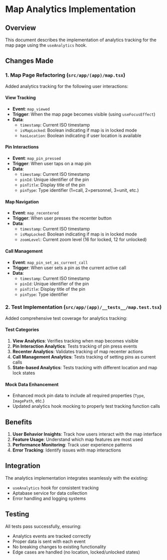 # Map Analytics Implementation

## Overview
This document describes the implementation of analytics tracking for the map page using the `useAnalytics` hook.

## Changes Made

### 1. Map Page Refactoring (`src/app/(app)/map.tsx`)

Added analytics tracking for the following user interactions:

#### View Tracking
- **Event**: `map_viewed`
- **Trigger**: When the map page becomes visible (using `useFocusEffect`)
- **Data**: 
  - `timestamp`: Current ISO timestamp
  - `isMapLocked`: Boolean indicating if map is in locked mode
  - `hasLocation`: Boolean indicating if user location is available

#### Pin Interactions
- **Event**: `map_pin_pressed`
- **Trigger**: When user taps on a map pin
- **Data**:
  - `timestamp`: Current ISO timestamp
  - `pinId`: Unique identifier of the pin
  - `pinTitle`: Display title of the pin
  - `pinType`: Type identifier (1=call, 2=personnel, 3=unit, etc.)

#### Map Navigation
- **Event**: `map_recentered`
- **Trigger**: When user presses the recenter button
- **Data**:
  - `timestamp`: Current ISO timestamp
  - `isMapLocked`: Boolean indicating if map is in locked mode
  - `zoomLevel`: Current zoom level (16 for locked, 12 for unlocked)

#### Call Management
- **Event**: `map_pin_set_as_current_call`
- **Trigger**: When user sets a pin as the current active call
- **Data**:
  - `timestamp`: Current ISO timestamp
  - `pinId`: Unique identifier of the pin
  - `pinTitle`: Display title of the pin
  - `pinType`: Type identifier

### 2. Test Implementation (`src/app/(app)/__tests__/map.test.tsx`)

Added comprehensive test coverage for analytics tracking:

#### Test Categories
1. **View Analytics**: Verifies tracking when map becomes visible
2. **Pin Interaction Analytics**: Tests tracking of pin press events
3. **Recenter Analytics**: Validates tracking of map recenter actions
4. **Call Management Analytics**: Tests tracking of setting pins as current calls
5. **State-based Analytics**: Tests tracking with different location and map lock states

#### Mock Data Enhancement
- Enhanced mock pin data to include all required properties (`Type`, `ImagePath`, etc.)
- Updated analytics hook mocking to properly test tracking function calls

## Benefits

1. **User Behavior Insights**: Track how users interact with the map interface
2. **Feature Usage**: Understand which map features are most used
3. **Performance Monitoring**: Track user experience patterns
4. **Error Tracking**: Identify issues with map interactions

## Integration

The analytics implementation integrates seamlessly with the existing:
- `useAnalytics` hook for consistent tracking
- Aptabase service for data collection
- Error handling and logging systems

## Testing

All tests pass successfully, ensuring:
- Analytics events are tracked correctly
- Proper data is sent with each event
- No breaking changes to existing functionality
- Edge cases are handled (no location, locked/unlocked states)
